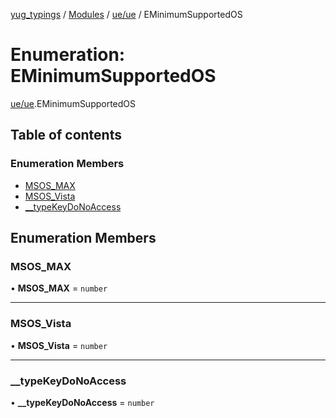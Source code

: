 [yug_typings](../README.md) / [Modules](../modules.md) / [ue/ue](../modules/ue_ue.md) / EMinimumSupportedOS

# Enumeration: EMinimumSupportedOS

[ue/ue](../modules/ue_ue.md).EMinimumSupportedOS

## Table of contents

### Enumeration Members

- [MSOS\_MAX](ue_ue.EMinimumSupportedOS.md#msos_max)
- [MSOS\_Vista](ue_ue.EMinimumSupportedOS.md#msos_vista)
- [\_\_typeKeyDoNoAccess](ue_ue.EMinimumSupportedOS.md#__typekeydonoaccess)

## Enumeration Members

### MSOS\_MAX

• **MSOS\_MAX** = `number`

___

### MSOS\_Vista

• **MSOS\_Vista** = `number`

___

### \_\_typeKeyDoNoAccess

• **\_\_typeKeyDoNoAccess** = `number`
